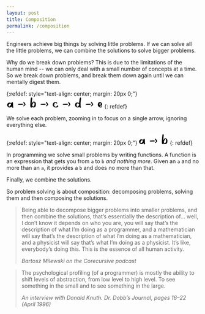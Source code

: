 ```yaml
---
layout: post
title: Composition
permalink: /composition
---
```

Engineers achieve big things by solving little problems. If we can solve all
the little problems, we can combine the solutions to solve bigger problems.

Why do we break down problems? This is due to the limitations of the human mind
-- we can only deal with a small number of concepts at a time. So we break down
problems, and break them down again until we can mentally digest them.

{:refdef: style="text-align: center; margin: 20px 0;"}
![composition-full](/assets/composition-full.png)
{: refdef}

We solve each problem, zooming in to focus on a single arrow, ignoring
everything else.

{:refdef: style="text-align: center; margin: 20px 0;"}
![composition-full](/assets/composition-zoomed.png)
{: refdef}

In programming we solve small problems by writing functions. A function is an
expression that gets you from `a` to `b` _and nothing more_. Given an `a` and
no more than an `a`, it provides a `b` and does no more than that.

Finally, we combine the solutions.

So problem solving is about composition: decomposing problems, solving them and
then composing the solutions.

> Being able to decompose bigger problems into smaller problems, and then
> combine the solutions, that’s essentially the description of... well, I don’t
> know it depends on who you are, you will say that’s the description of what
> I’m doing as a programmer, and a mathematician will say that’s the
> description of what I’m doing as a mathematician, and a physicist will say
> that’s what I’m doing as a physicist. It’s like, everybody’s doing this. This
> is the essence of all human activity.
>
> <cite>Bartosz Milewski on the Corecursive podcast</cite>

> The psychological profiling (of a programmer) is mostly the ability to shift
> levels of abstraction, from low level to high level. To see something in the
> small and to see something in the large.
>
> <cite>An interview with Donald Knuth. Dr. Dobb’s Journal, pages 16–22 (April
> 1996)</cite>
